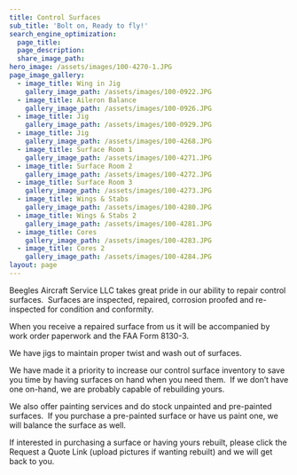 ```yaml
---
title: Control Surfaces
sub_title: 'Bolt on, Ready to fly!'
search_engine_optimization:
  page_title:
  page_description:
  share_image_path:
hero_image: /assets/images/100-4270-1.JPG
page_image_gallery:
  - image_title: Wing in Jig
    gallery_image_path: /assets/images/100-0922.JPG
  - image_title: Aileron Balance
    gallery_image_path: /assets/images/100-0926.JPG
  - image_title: Jig
    gallery_image_path: /assets/images/100-0929.JPG
  - image_title: Jig
    gallery_image_path: /assets/images/100-4268.JPG
  - image_title: Surface Room 1
    gallery_image_path: /assets/images/100-4271.JPG
  - image_title: Surface Room 2
    gallery_image_path: /assets/images/100-4272.JPG
  - image_title: Surface Room 3
    gallery_image_path: /assets/images/100-4273.JPG
  - image_title: Wings & Stabs
    gallery_image_path: /assets/images/100-4280.JPG
  - image_title: Wings & Stabs 2
    gallery_image_path: /assets/images/100-4281.JPG
  - image_title: Cores
    gallery_image_path: /assets/images/100-4283.JPG
  - image_title: Cores 2
    gallery_image_path: /assets/images/100-4284.JPG
layout: page
---
```


Beegles Aircraft Service LLC takes great pride in our ability to repair control surfaces.&nbsp; Surfaces are inspected, repaired, corrosion proofed and re-inspected for condition and conformity.

When you receive a repaired surface from us it will be accompanied by work order paperwork and the FAA Form 8130-3.

We have jigs to maintain proper twist and wash out of surfaces.

We have made it a priority to increase our control surface inventory to save you time by having surfaces on hand when you need them. &nbsp;If we don’t have one on-hand, we are probably capable of rebuilding yours.

We also offer painting services and do stock unpainted and pre-painted surfaces. &nbsp;If you purchase a pre-painted surface or have us paint one, we will balance the surface as well.

If interested in purchasing a surface or having yours rebuilt, please click the Request a Quote Link (upload pictures if wanting rebuilt) and we will get back to you.

&nbsp;
